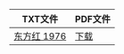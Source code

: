 | TXT文件 | PDF文件 |
| ------- | ------- |
| [东方红 1976](%E4%B8%9C%E6%96%B9%E7%BA%A2%201976.txt) | [下载](%E4%B8%9C%E6%96%B9%E7%BA%A2%201976.pdf) |
